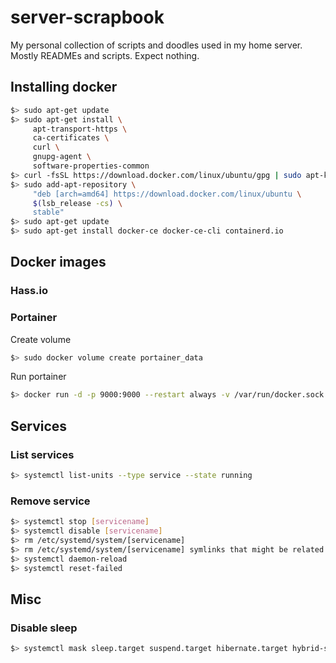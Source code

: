 # server-scrapbook

My personal collection of scripts and doodles used in my home server. Mostly READMEs and scripts. Expect nothing.

## Installing docker

```bash
$> sudo apt-get update
$> sudo apt-get install \
     apt-transport-https \
     ca-certificates \
     curl \
     gnupg-agent \
     software-properties-common
$> curl -fsSL https://download.docker.com/linux/ubuntu/gpg | sudo apt-key add -
$> sudo add-apt-repository \
     "deb [arch=amd64] https://download.docker.com/linux/ubuntu \
     $(lsb_release -cs) \
     stable"
$> sudo apt-get update
$> sudo apt-get install docker-ce docker-ce-cli containerd.io
```

## Docker images

### Hass.io

### Portainer

Create volume

```bash
$> sudo docker volume create portainer_data
```

Run portainer

```bash
$> docker run -d -p 9000:9000 --restart always -v /var/run/docker.sock:/var/run/docker.sock -v portainer_data:/data portainer/portainer
```

##

## Services

### List services

```bash
$> systemctl list-units --type service --state running
```

### Remove service

```bash
$> systemctl stop [servicename]
$> systemctl disable [servicename]
$> rm /etc/systemd/system/[servicename]
$> rm /etc/systemd/system/[servicename] symlinks that might be related
$> systemctl daemon-reload
$> systemctl reset-failed
```

## Misc

### Disable sleep

```bash
$> systemctl mask sleep.target suspend.target hibernate.target hybrid-sleep.target
```
